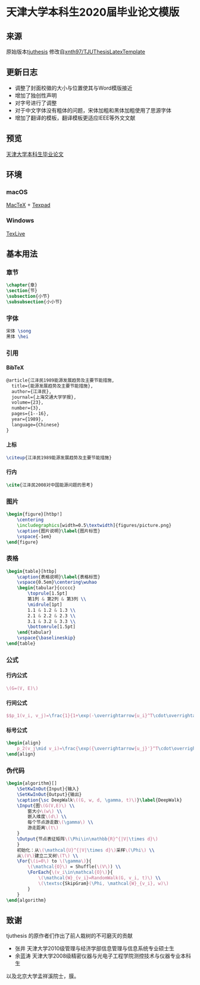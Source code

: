 # 天津大学本科生2020届毕业论文模版
## 来源
原始版本[tjuthesis](https://code.google.com/archive/p/tjuthesis/)
修改自[xnth97/TJUThesisLatexTemplate](https://github.com/xnth97/TJUThesisLatexTemplate)

## 更新日志
+ 调整了封面校徽的大小与位置使其与Word模版接近
+ 增加了独创性声明
+ 对字号进行了调整
+ 对于中文字体没有粗体的问题，宋体加粗和黑体加粗使用了思源字体
+ 增加了翻译的模板，翻译模板更适应IEEE等外文文献

## 预览
[天津大学本科生毕业论文](https://github.com/Checkmate986212/TJU-Thesis-2020/blob/master/TJU-thesis-template-2020/main.pdf)

## 环境
### macOS
[MacTeX](https://www.tug.org/mactex/) + [Texpad](https://www.texpad.com/)

### Windows
[TexLive](https://www.tug.org/texlive/)

## 基本用法
### 章节
```tex
\chapter{章}
\section{节}
\subsection{小节}
\subsubsection{小小节}
```

### 字体
```tex
宋体 \song
黑体 \hei
```
### 引用
#### BibTeX
```tex
@article{江泽民1989能源发展趋势及主要节能措施,
  title={能源发展趋势及主要节能措施},
  author={江泽民},
  journal={上海交通大学学报},
  volume={23},
  number={3},
  pages={1--16},
  year={1989},
  language={Chinese}
}
```

#### 上标
```tex
\citeup{江泽民1989能源发展趋势及主要节能措施}
```

#### 行内
```tex
\cite{江泽民2008对中国能源问题的思考}
```

### 图片
```tex
\begin{figure}[htbp!]
	\centering
	\includegraphics[width=0.5\textwidth]{figures/picture.png}
	\caption{图片说明}\label{图片标签}
	\vspace{-1em}
\end{figure}
```

### 表格
```tex
\begin{table}[htbp]
	\caption{表格说明}\label{表格标签}
	\vspace{0.5em}\centering\wuhao
	\begin{tabular}{ccccc}
		\toprule[1.5pt]
		第1列 & 第2列 & 第3列 \\
		\midrule[1pt]
		1.1 & 1.2 & 1.3 \\
		2.1 & 2.2 & 2.3 \\
		3.1 & 3.2 & 3.3 \\
		\bottomrule[1.5pt]
	\end{tabular}
	\vspace{\baselineskip}
\end{table}
```

### 公式
#### 行内公式
```tex
\(G=(V, E)\)
```
#### 行间公式
```tex
$$p_1(v_i, v_j)=\frac{1}{1+\exp(-\overrightarrow{u_i}^T\cdot\overrightarrow{u_j})}$$
```
#### 标号公式
```tex
\begin{align}
	p_2(v_j\mid v_i)=\frac{\exp({\overrightarrow{u_j}'}^T\cdot\overrightarrow{u_i})}{\sum_{k=1}^{|V|}\exp({\overrightarrow{u_k}'^T\cdot\overrightarrow{u_i})}}\label{p2}
\end{align}
```

### 伪代码
```tex
\begin{algorithm}[]
	\SetKwInOut{Input}{输入}
	\SetKwInOut{Output}{输出}
	\caption{\sc DeepWalk\((G, w, d, \gamma, t)\)}\label{DeepWalk}
	\Input{图\(G(V,E)\) \\
		窗大小\(w\) \\
		嵌入维度\(d\) \\
		每个节点游走数\(\gamma\) \\
		游走距离\(t\)
	}
	\Output{节点表征矩阵\(\Phi\in\mathbb{R}^{|V|\times d}\)
	}
	初始化：从\(\mathcal{U}^{|V|\times d}\)采样\(\Phi\) \\
	从\(V\)建立二叉树\(T\) \\
	\For{\(i=0\) to \(\gamma\)}{
		\(\mathcal{O}\) = Shuffle(\(V\)) \\
		\ForEach{\(v_i\in\mathcal{O}\)}{
			\(\mathcal{W}_{v_i}=RandomWalk(G, v_i, t)\) \\
			\(\textsc{SkipGram}(\Phi, \mathcal{W}_{v_i}, w)\)
		}
	}
\end{algorithm}
```

## 致谢

tjuthesis 的原作者们作出了前人栽树的不可磨灭的贡献
+ 张井 天津大学2010级管理与经济学部信息管理与信息系统专业硕士生
+ 余蓝涛 天津大学2008级精密仪器与光电子工程学院测控技术与仪器专业本科生

以及北京大学孟祥溪院士，膜。
